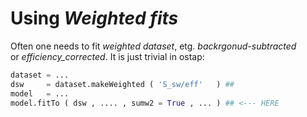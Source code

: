 # Using _Weighted fits_

Often one needs to fit _weighted dataset_, etg.  _backrgonud-subtracted_  
or _efficiency_corrected_. It is just trivial in ostap:
```python
dataset = ...
dsw     = dataset.makeWeighted ( 'S_sw/eff'   ) ## 
model   = ...
model.fitTo ( dsw , .... , sumw2 = True , ... ) ## <--- HERE
```
 
